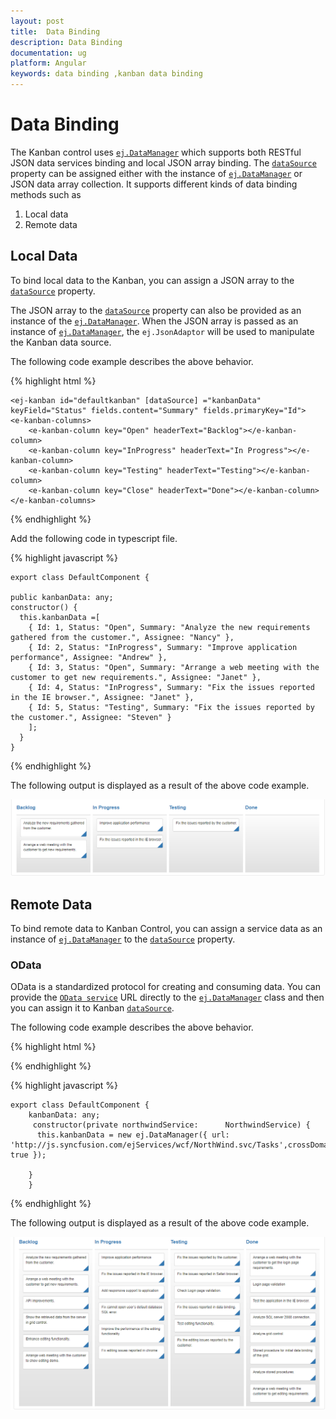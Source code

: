 ```yaml
---
layout: post
title:  Data Binding 
description: Data Binding 
documentation: ug
platform: Angular
keywords: data binding ,kanban data binding
---
```


# Data Binding  

The Kanban control uses [`ej.DataManager`](https://help.syncfusion.com/js/datamanager/overview) which supports both RESTful JSON data services binding and local JSON array binding. The [`dataSource`](https://help.syncfusion.com/api/js/ejkanban#members:datasource) property can be assigned either with the instance of [`ej.DataManager`](https://help.syncfusion.com/js/datamanager/overview) or JSON data array collection. It supports different kinds of data binding methods such as

1.	Local data
2.	Remote data

## Local Data

To bind local data to the Kanban, you can assign a JSON array to the [`dataSource`](https://help.syncfusion.com/api/js/ejkanban#members:datasource) property.

The JSON array to the [`dataSource`](https://help.syncfusion.com/api/js/ejkanban#members:datasource) property can also be provided as an instance of the [`ej.DataManager`](https://help.syncfusion.com/js/datamanager/overview). When the JSON array is passed as an instance of [`ej.DataManager`](https://help.syncfusion.com/js/datamanager/overview), the `ej.JsonAdaptor` will be used to manipulate the Kanban data source.

The following code example describes the above behavior.


{% highlight html %}

    <ej-kanban id="defaultkanban" [dataSource] ="kanbanData" keyField="Status" fields.content="Summary" fields.primaryKey="Id">
    <e-kanban-columns>
        <e-kanban-column key="Open" headerText="Backlog"></e-kanban-column>
        <e-kanban-column key="InProgress" headerText="In Progress"></e-kanban-column>
        <e-kanban-column key="Testing" headerText="Testing"></e-kanban-column>
        <e-kanban-column key="Close" headerText="Done"></e-kanban-column>
    </e-kanban-columns>
</ej-kanban>

{% endhighlight %}

Add the following code in typescript file.

{% highlight javascript %}

    export class DefaultComponent {

    public kanbanData: any;
    constructor() {
      this.kanbanData =[
        { Id: 1, Status: "Open", Summary: "Analyze the new requirements gathered from the customer.", Assignee: "Nancy" },
        { Id: 2, Status: "InProgress", Summary: "Improve application performance", Assignee: "Andrew" },
        { Id: 3, Status: "Open", Summary: "Arrange a web meeting with the customer to get new requirements.", Assignee: "Janet" },
        { Id: 4, Status: "InProgress", Summary: "Fix the issues reported in the IE browser.", Assignee: "Janet" },
        { Id: 5, Status: "Testing", Summary: "Fix the issues reported by the customer.", Assignee: "Steven" }
        ];
      }
    }



{% endhighlight %}

The following output is displayed as a result of the above code example.

![](Data_Binding_images/Data_Bind_img1.png)

## Remote Data

To bind remote data to Kanban Control, you can assign a service data as an instance of [`ej.DataManager`](https://help.syncfusion.com/js/datamanager/overview) to the [`dataSource`](https://help.syncfusion.com/api/js/ejkanban#members:datasource) property.

### OData

OData is a standardized protocol for creating and consuming data. You can provide the [`OData service`](http://www.odata.org/) URL directly to the [`ej.DataManager`](https://help.syncfusion.com/api/js/ejdatamanager) class and then you can assign it to Kanban [`dataSource`](https://help.syncfusion.com/api/js/ejkanban#members:datasource).

The following code example describes the above behavior.

{% highlight html %}

    

{% endhighlight %}

{% highlight javascript %}

    export class DefaultComponent {
        kanbanData: any;
         constructor(private northwindService:      NorthwindService) {
          this.kanbanData = new ej.DataManager({ url: 'http://js.syncfusion.com/ejServices/wcf/NorthWind.svc/Tasks',crossDomain: true });
	  
        }
        }

{% endhighlight %}

The following output is displayed as a result of the above code example.

![](Data_Binding_images/Data_Bind_img2.png)

